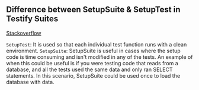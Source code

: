 ## Difference between SetupSuite & SetupTest in Testify Suites 
[Stackoverflow](https://stackoverflow.com/questions/50200933/difference-between-setupsuite-setuptest-in-testify-suites)

`SetupTest`: It is used so that each individual test function runs with a clean environment.
`SetupSuite`: SetupSuite is useful in cases where the setup code is time consuming and isn't modified in any of the tests. An example of when this could be useful is if you were testing code that reads from a database, and all the tests used the same data and only ran SELECT statements. In this scenario, SetupSuite could be used once to load the database with data.